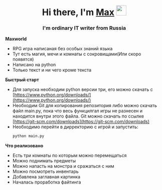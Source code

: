 <h1 align="center">Hi there, I'm <a href="https://dzen.ru/bobkov_tech" target="_blank">Max</a> 
<img src="https://github.com/blackcater/blackcater/raw/main/images/Hi.gif" height="32"/></h1>
<h3 align="center">I'm ordinary IT writer from Russia</h3>

**Maxworld**
* RPG игра написаная без особых знаний языка
* Тут есть магия, мечи и комнаты с сокровищами(Или скоро появятся)
* Написано на python
* Только текст и ни чего кроме текста

**Быстрый старт**
* Для запуска необходим python версии три, его можно скачать с  [https://www.python.org/downloads/](https://www.python.org/downloads/)
* Необходим Git для копирования репозитория либо можно скачать файл main.py, пока что весь функцилгал игры не разнесен и находится внутри этого файла. Git можно скачать по ссылке [https://git-scm.com/downloads](https://git-scm.com/downloads)
* Необходимо перейти в дирректорию с игрой и запустить:
  ```cmd
  python main.py
  ```
**Что реализовано**
* Есть три комнаты по которым можно перемещаться
* Можно поднимать предметы
* Можно напасть на монстра и сражаться с ним
* Можно посмотреть инвентарь
* Добавлена заглавная картинка
* Началась проработка файтинга
